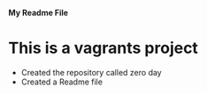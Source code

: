 **My Readme File**
# This is a vagrants project
* Created the repository called zero day
* Created a Readme file
